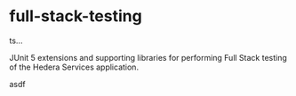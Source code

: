 # full-stack-testing
ts...



JUnit 5 extensions and supporting libraries for performing Full Stack testing of the Hedera Services application.

asdf

